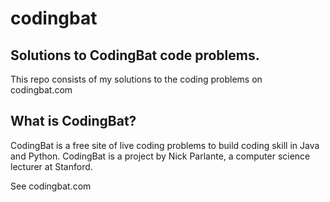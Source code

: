 # codingbat 

Solutions to CodingBat code problems. 
--------------------------------------
This repo consists of my solutions to the coding problems on codingbat.com

What is CodingBat?
------------------
CodingBat is a free site of live coding problems to build coding skill in 
Java and Python. CodingBat is a project by Nick Parlante, a computer 
science lecturer at Stanford.
 
See codingbat.com
